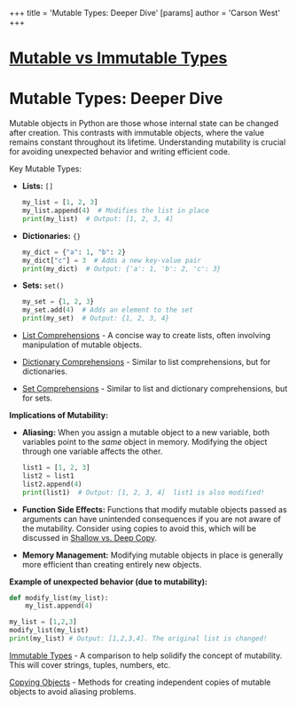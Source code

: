 +++
 title = 'Mutable Types: Deeper Dive'
[params]
	author = 'Carson West'
+++
# [Mutable vs Immutable Types](./../mutable-vs-immutable-types/)
# Mutable Types: Deeper Dive

Mutable objects in Python are those whose internal state can be changed after creation.  This contrasts with immutable objects, where the value remains constant throughout its lifetime.  Understanding mutability is crucial for avoiding unexpected behavior and writing efficient code.

Key Mutable Types:

* **Lists:**  `[]`
    ```python
    my_list = [1, 2, 3]
    my_list.append(4)  # Modifies the list in place
    print(my_list)  # Output: [1, 2, 3, 4]
    ```

* **Dictionaries:** `{}`
    ```python
    my_dict = {"a": 1, "b": 2}
    my_dict["c"] = 3  # Adds a new key-value pair
    print(my_dict)  # Output: {'a': 1, 'b': 2, 'c': 3}
    ```

* **Sets:** `set()`
    ```python
    my_set = {1, 2, 3}
    my_set.add(4)  # Adds an element to the set
    print(my_set)  # Output: {1, 2, 3, 4}
    ```

* [List Comprehensions](./../list-comprehensions/) -  A concise way to create lists, often involving manipulation of mutable objects.


* [Dictionary Comprehensions](./../dictionary-comprehensions/) - Similar to list comprehensions, but for dictionaries.


* [Set Comprehensions](./../set-comprehensions/) -  Similar to list and dictionary comprehensions, but for sets.


**Implications of Mutability:**

* **Aliasing:** When you assign a mutable object to a new variable, both variables point to the *same* object in memory. Modifying the object through one variable affects the other.

    ```python
    list1 = [1, 2, 3]
    list2 = list1
    list2.append(4)
    print(list1)  # Output: [1, 2, 3, 4]  list1 is also modified!
    ```

* **Function Side Effects:**  Functions that modify mutable objects passed as arguments can have unintended consequences if you are not aware of the mutability.  Consider using copies to avoid this, which will be discussed in [Shallow vs. Deep Copy](./../shallow-vs.-deep-copy/).

* **Memory Management:**  Modifying mutable objects in place is generally more efficient than creating entirely new objects.


**Example of unexpected behavior (due to mutability):**

```python
def modify_list(my_list):
    my_list.append(4)

my_list = [1,2,3]
modify_list(my_list)
print(my_list) # Output: [1,2,3,4]. The original list is changed!
```

[Immutable Types](./../immutable-types/) - A comparison to help solidify the concept of mutability.  This will cover strings, tuples, numbers, etc.

[Copying Objects](./../copying-objects/) -  Methods for creating independent copies of mutable objects to avoid aliasing problems.
